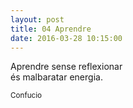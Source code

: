 ```yaml
---
layout: post
title: 04 Aprendre
date: 2016-03-28 10:15:00
---
```


Aprendre sense reflexionar<br />
és malbaratar energia.

<small>Confucio</small>
